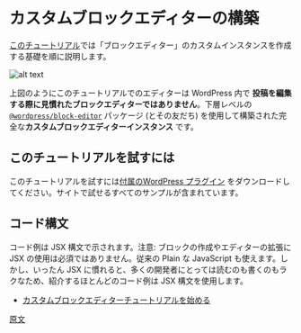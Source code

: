 <!--
# Building a custom block editor
 -->
# カスタムブロックエディターの構築

<!--
The purpose of [this tutorial](/docs/reference-guides/platform/custom-block-editor/tutorial.md) is to step through the fundamentals of creating a custom instance of a "block editor".
 -->
[このチュートリアル](https://ja.wordpress.org/team/handbook/block-editor/how-to-guides/platform/custom-block-editor/tutorial/)では「ブロックエディター」のカスタムインスタンスを作成する基礎を順に説明します。

<!--
![alt text](https://wordpress.org/gutenberg/files/2020/03/editor.png 'The Standalone Editor instance populated with example Blocks within a custom WP Admin page.')
 -->
![alt text](https://wordpress.org/gutenberg/files/2020/03/editor.png "カスタム WordPress 管理画面の中にサンプルのブロックを持つ、スタンドアロンエディターインスタンス")

<!--
The editor you will see in this tutorial (as above) is **_not_ the same Block Editor you are familiar with when creating Posts** in with WordPress. Rather it is an entirely **custom block editor instance** built using the lower-level [`@wordpress/block-editor`](https://developer.wordpress.org/block-editor/packages/packages-block-editor/) package (and friends).
 -->
上図のようにこのチュートリアルでのエディターは WordPress 内で **投稿を編集する際に見慣れたブロックエディターではありません**。下層レベルの [`@wordpress/block-editor`](https://developer.wordpress.org/block-editor/packages/packages-block-editor/) パッケージ (とその友だち) を使用して構築された完全な**カスタムブロックエディターインスタンス** です。


<!--
## Following this tutorial
 -->
## このチュートリアルを試すには
<!--
To follow along with this tutorial, you can [download the accompanying WordPress plugin](https://github.com/getdave/standalone-block-editor) which includes all of the examples for you to try on your own site.
 -->
このチュートリアルを試すには[付属のWordPress プラグイン](https://github.com/getdave/standalone-block-editor) をダウンロードしてください。サイトで試せるすべてのサンプルが含まれています。
<!--
## Code Syntax
 -->
## コード構文

<!-- 
Code snippets are provided using JSX syntax. Note it is not required to use JSX to create blocks or extend the editor, you can use plain JavaScript. However, once familiar with JSX, many developers tend find it is easier to read and write, thus most code examples you'll find use that syntax.
 -->
コード例は JSX 構文で示されます。注意: ブロックの作成やエディターの拡張に  JSX の使用は必須ではありません。従来の Plain な JavaScript も使えます。しかし、いったん JSX に慣れると、多くの開発者にとっては読むのも書くのもラクなため、紹介するほとんどのコード例は JSX 構文を使用します。

<!--
-   [Start custom block editor tutorial](/docs/reference-guides/platform/custom-block-editor/tutorial.md)
 -->
- [カスタムブロックエディターチュートリアルを始める](https://ja.wordpress.org/team/handbook/block-editor/how-to-guides/platform/custom-block-editor/tutorial/)

[原文](https://github.com/WordPress/gutenberg/blob/trunk/docs/how-to-guides/platform/custom-block-editor/README.md)

